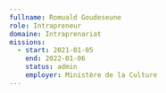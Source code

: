 ```yaml
---
fullname: Romuald Goudeseune
role: Intrapreneur
domaine: Intraprenariat
missions:
  - start: 2021-01-05
    end: 2022-01-06
    status: admin
    employer: Ministère de la Culture
---
```


